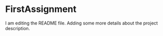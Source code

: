 # FirstAssignment
I am editing the README file. Adding some more details about the project description.
